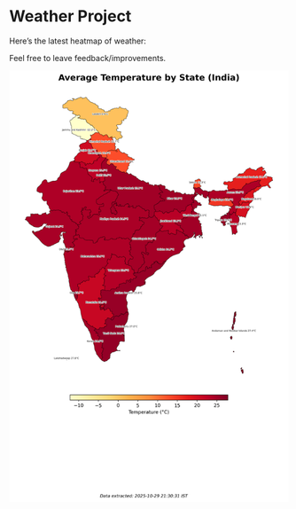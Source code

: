 # Weather Project

Here’s the latest heatmap of weather:

Feel free to leave feedback/improvements.

![India Heatmap](docs/assets/india_heatmap.png?v=023A21)
